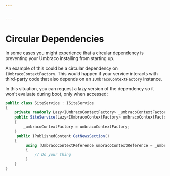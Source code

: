 ```yaml
---


---
```


# Circular Dependencies

In some cases you might experience that a circular dependency is preventing your Umbraco installing from starting up.

An example of this could be a circular dependency on `IUmbracoContextFactory`. This would happen if your service interacts with third-party code that also depends on an `IUmbracoContextFactory` instance.

In this situation, you can request a lazy version of the dependency so it won't evaluate during boot, only when accessed:

```csharp
public class SiteService : ISiteService
{
    private readonly Lazy<IUmbracoContextFactory> _umbracoContextFactory;
    public SiteService(Lazy<IUmbracoContextFactory> umbracoContextFactory)
    {
        _umbracoContextFactory = umbracoContextFactory;
    }
     public IPublishedContent GetNewsSection()
    {
         using (UmbracoContextReference umbracoContextReference = _umbracoContextFactory.Value.EnsureUmbracoContext())
         {
             // Do your thing
         }
    }
}
```
